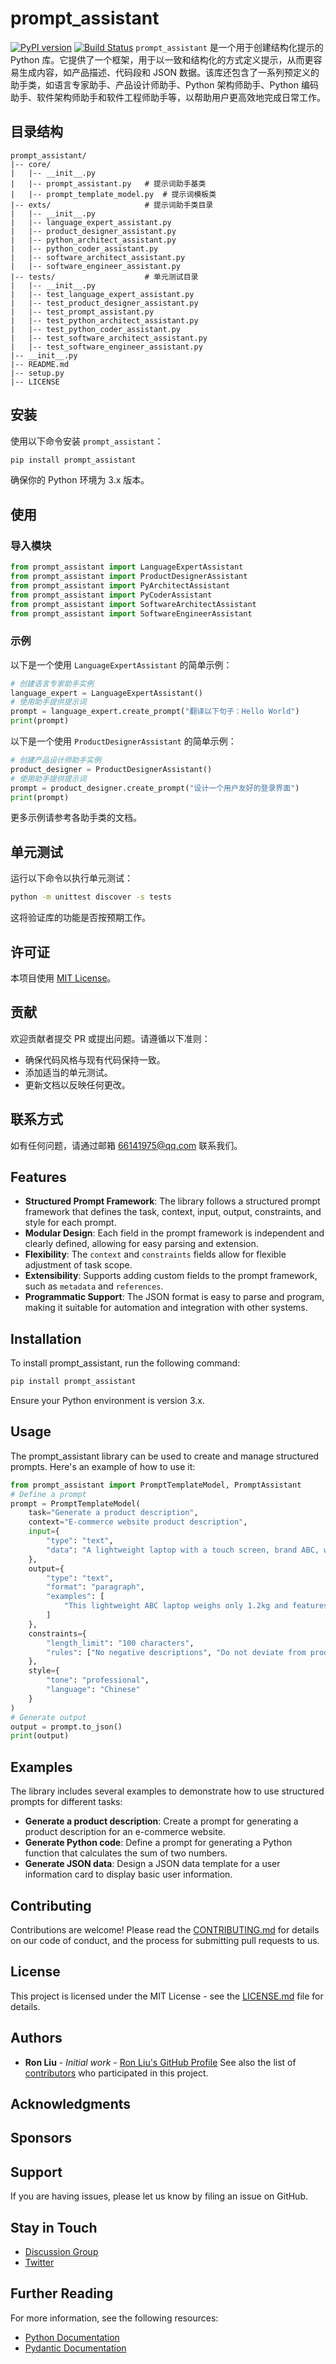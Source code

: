 # prompt_assistant
[![PyPI version](https://img.shields.io/pypi/v/prompt_assistant.svg)](https://pypi.org/project/prompt_assistant/)
[![Build Status](https://travis-ci.org/ronliu014/prompt_assistant.svg?branch=main)](https://travis-ci.org/ronliu014/prompt_assistant)
`prompt_assistant` 是一个用于创建结构化提示的 Python 库。它提供了一个框架，用于以一致和结构化的方式定义提示，从而更容易生成内容，如产品描述、代码段和 JSON 数据。该库还包含了一系列预定义的助手类，如语言专家助手、产品设计师助手、Python 架构师助手、Python 编码助手、软件架构师助手和软件工程师助手等，以帮助用户更高效地完成日常工作。
## 目录结构
```
prompt_assistant/
|-- core/
|   |-- __init__.py
|   |-- prompt_assistant.py   # 提示词助手基类
|   |-- prompt_template_model.py  # 提示词模板类
|-- exts/                     # 提示词助手类目录
|   |-- __init__.py
|   |-- language_expert_assistant.py
|   |-- product_designer_assistant.py
|   |-- python_architect_assistant.py
|   |-- python_coder_assistant.py
|   |-- software_architect_assistant.py
|   |-- software_engineer_assistant.py
|-- tests/                    # 单元测试目录
|   |-- __init__.py
|   |-- test_language_expert_assistant.py
|   |-- test_product_designer_assistant.py
|   |-- test_prompt_assistant.py
|   |-- test_python_architect_assistant.py
|   |-- test_python_coder_assistant.py
|   |-- test_software_architect_assistant.py
|   |-- test_software_engineer_assistant.py
|-- __init__.py
|-- README.md
|-- setup.py
|-- LICENSE
```
## 安装
使用以下命令安装 `prompt_assistant`：
```bash
pip install prompt_assistant
```
确保你的 Python 环境为 3.x 版本。
## 使用
### 导入模块
```python
from prompt_assistant import LanguageExpertAssistant
from prompt_assistant import ProductDesignerAssistant
from prompt_assistant import PyArchitectAssistant
from prompt_assistant import PyCoderAssistant
from prompt_assistant import SoftwareArchitectAssistant
from prompt_assistant import SoftwareEngineerAssistant
```
### 示例
以下是一个使用 `LanguageExpertAssistant` 的简单示例：
```python
# 创建语言专家助手实例
language_expert = LanguageExpertAssistant()
# 使用助手提供提示词
prompt = language_expert.create_prompt("翻译以下句子：Hello World")
print(prompt)
```
以下是一个使用 `ProductDesignerAssistant` 的简单示例：
```python
# 创建产品设计师助手实例
product_designer = ProductDesignerAssistant()
# 使用助手提供提示词
prompt = product_designer.create_prompt("设计一个用户友好的登录界面")
print(prompt)
```
更多示例请参考各助手类的文档。
## 单元测试
运行以下命令以执行单元测试：
```bash
python -m unittest discover -s tests
```
这将验证库的功能是否按预期工作。
## 许可证
本项目使用 [MIT License](LICENSE)。
## 贡献
欢迎贡献者提交 PR 或提出问题。请遵循以下准则：
- 确保代码风格与现有代码保持一致。
- 添加适当的单元测试。
- 更新文档以反映任何更改。
## 联系方式
如有任何问题，请通过邮箱 [66141975@qq.com](mailto:66141975@qq.com) 联系我们。
## Features
- **Structured Prompt Framework**: The library follows a structured prompt framework that defines the task, context, input, output, constraints, and style for each prompt.
- **Modular Design**: Each field in the prompt framework is independent and clearly defined, allowing for easy parsing and extension.
- **Flexibility**: The `context` and `constraints` fields allow for flexible adjustment of task scope.
- **Extensibility**: Supports adding custom fields to the prompt framework, such as `metadata` and `references`.
- **Programmatic Support**: The JSON format is easy to parse and program, making it suitable for automation and integration with other systems.
## Installation
To install prompt_assistant, run the following command:
```bash
pip install prompt_assistant
```
Ensure your Python environment is version 3.x.
## Usage
The prompt_assistant library can be used to create and manage structured prompts. Here's an example of how to use it:
```python
from prompt_assistant import PromptTemplateModel, PromptAssistant
# Define a prompt
prompt = PromptTemplateModel(
    task="Generate a product description",
    context="E-commerce website product description",
    input={
        "type": "text",
        "data": "A lightweight laptop with a touch screen, brand ABC, weight 1.2kg, suitable for students and business people."
    },
    output={
        "type": "text",
        "format": "paragraph",
        "examples": [
            "This lightweight ABC laptop weighs only 1.2kg and features a touch screen, making it perfect for students and business people."
        ]
    },
    constraints={
        "length_limit": "100 characters",
        "rules": ["No negative descriptions", "Do not deviate from product features"]
    },
    style={
        "tone": "professional",
        "language": "Chinese"
    }
)
# Generate output
output = prompt.to_json()
print(output)
```
## Examples
The library includes several examples to demonstrate how to use structured prompts for different tasks:
- **Generate a product description**: Create a prompt for generating a product description for an e-commerce website.
- **Generate Python code**: Define a prompt for generating a Python function that calculates the sum of two numbers.
- **Generate JSON data**: Design a JSON data template for a user information card to display basic user information.
## Contributing
Contributions are welcome! Please read the [CONTRIBUTING.md](https://github.com/ronliu014/prompt_assistant/blob/master/CONTRIBUTING.md) for details on our code of conduct, and the process for submitting pull requests to us.
## License
This project is licensed under the MIT License - see the [LICENSE.md](https://github.com/ronliu014/prompt_assistant/blob/master/LICENSE.md) file for details.
## Authors
- **Ron Liu** - *Initial work* - [Ron Liu's GitHub Profile](https://github.com/ronliu014)
See also the list of [contributors](https://github.com/ronliu014/prompt_assistant/graphs/contributors) who participated in this project.
## Acknowledgments
## Sponsors
## Support
If you are having issues, please let us know by filing an issue on GitHub.
## Stay in Touch
- [Discussion Group](https://example.com/discussion)
- [Twitter](https://twitter.com/prompt_assistant)
## Further Reading
For more information, see the following resources:
- [Python Documentation](https://docs.python.org/3/)
- [Pydantic Documentation](https://pydantic-docs.helpmanual.io/)
